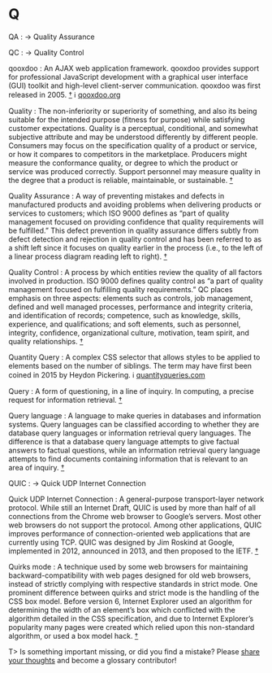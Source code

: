 # Q

QA
: → Quality Assurance

QC
: → Quality Control

qooxdoo
: An AJAX web application framework. qooxdoo provides support for professional JavaScript development with a graphical user interface (GUI) toolkit and high-level client-server communication. qooxdoo was first released in 2005.&nbsp;[†](#w-qooxdoo) ℹ︎&nbsp;[qooxdoo.org](http://www.qooxdoo.org/)

Quality
: The non-inferiority or superiority of something, and also its being suitable for the intended purpose (fitness for purpose) while satisfying customer expectations. Quality is a perceptual, conditional, and somewhat subjective attribute and may be understood differently by different people. Consumers may focus on the specification quality of a product or service, or how it compares to competitors in the marketplace. Producers might measure the conformance quality, or degree to which the product or service was produced correctly. Support personnel may measure quality in the degree that a product is reliable, maintainable, or sustainable.&nbsp;[†](#w-quality)

Quality Assurance
: A way of preventing mistakes and defects in manufactured products and avoiding problems when delivering products or services to customers; which ISO 9000 defines as “part of quality management focused on providing confidence that quality requirements will be fulfilled.” This defect prevention in quality assurance differs subtly from defect detection and rejection in quality control and has been referred to as a shift left since it focuses on quality earlier in the process (i.e., to the left of a linear process diagram reading left to right).&nbsp;[†](#w-qa)

Quality Control
: A process by which entities review the quality of all factors involved in production. ISO 9000 defines quality control as “a part of quality management focused on fulfilling quality requirements.” QC places emphasis on three aspects: elements such as controls, job management, defined and well managed processes, performance and integrity criteria, and identification of records; competence, such as knowledge, skills, experience, and qualifications; and soft elements, such as personnel, integrity, confidence, organizational culture, motivation, team spirit, and quality relationships.&nbsp;[†](#w-qc)

Quantity Query
: A complex CSS selector that allows styles to be applied to elements based on the number of siblings. The term may have first been coined in 2015 by Heydon Pickering. ℹ︎&nbsp;[quantityqueries.com](https://quantityqueries.com/)

Query
: A form of questioning, in a line of inquiry. In computing, a precise request for information retrieval.&nbsp;[†](#w-query)

Query language
: A language to make queries in databases and information systems. Query languages can be classified according to whether they are database query languages or information retrieval query languages. The difference is that a database query language attempts to give factual answers to factual questions, while an information retrieval query language attempts to find documents containing information that is relevant to an area of inquiry.&nbsp;[†](#w-query-language)

QUIC
: → Quick UDP Internet Connection

Quick UDP Internet Connection
: A general-purpose transport-layer network protocol. While still an Internet Draft, QUIC is used by more than half of all connections from the Chrome web browser to Google’s servers. Most other web browsers do not support the protocol. Among other applications, QUIC improves performance of connection-oriented web applications that are currently using TCP. QUIC was designed by Jim Roskind at Google, implemented in 2012, announced in 2013, and then proposed to the IETF.&nbsp;[†](#w-quic)

Quirks mode
: A technique used by some web browsers for maintaining backward-compatibility with web pages designed for old web browsers, instead of strictly complying with respective standards in strict mode. One prominent difference between quirks and strict mode is the handling of the CSS box model. Before version 6, Internet Explorer used an algorithm for determining the width of an element’s box which conflicted with the algorithm detailed in the CSS specification, and due to Internet Explorer’s popularity many pages were created which relied upon this non-standard algorithm, or used a box model hack.&nbsp;[†](#w-quirks-mode)

T> Is something important missing, or did you find a mistake? Please [share your thoughts](https://github.com/j9t/web-development-glossary-forum/issues/new) and become a glossary&nbsp;contributor!